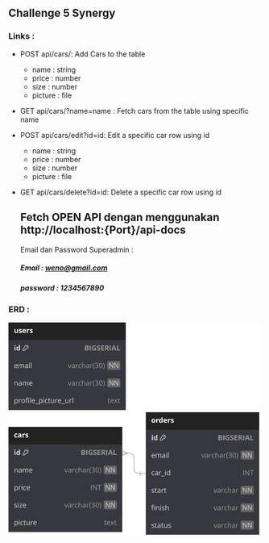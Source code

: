 ## Challenge 5 Synergy

### Links : 
 <!-- - POST api/users/:
   Add Users to the table
   - name : string
   - email : string
   - profile_picture_url : file
 - GET api/users/?name=name : 
   Fetch users from the table using specific name -->
 
 - POST api/cars/:
   Add Cars to the table
   - name : string
   - price : number
   - size : number
   - picture : file
 - GET api/cars/?name=name : 
   Fetch cars from the table using specific name
 - POST api/cars/edit?id=id:
   Edit a specific car row using id
   - name : string
   - price : number
   - size : number
   - picture : file
 - GET api/cars/delete?id=id:
   Delete a specific car row using id

   ## Fetch OPEN API dengan menggunakan http://localhost:{Port}/api-docs

   Email dan Password Superadmin : 
   ##### Email : weno@gmail.com
   ##### password : 1234567890

### ERD :
<img src="./ERD.svg">
